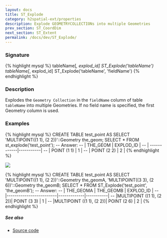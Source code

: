 ```yaml
---
layout: docs
title: ST_Explode
category: h2spatial-ext/properties
description: Explode GEOMETRYCOLLECTIONs into multiple Geometries
prev_section: ST_CoordDim
next_section: ST_Extent
permalink: /docs/dev/ST_Explode/
---
```

 
### Signature

{% highlight mysql %}
tableName[*, explod_id] ST_Explode('tableName')
tableName[*, explod_id] ST_Explode('tableName', 'fieldName')
{% endhighlight %}

### Description
Explodes the `Geometry Collection` in the `fieldName` column of table
`tableName` into multiple Geometries. 
If no field name is specified, the first Geometry column is used. 

### Examples

{% highlight mysql %}
CREATE TABLE test_point AS SELECT
    'MULTIPOINT((1 1), (2 2))'::Geometry the_geom;
SELECT * FROM st_explode('test_point');
-- Answer:
--    |   THE_GEOM  | EXPLOD_ID |
--    | ------------|-----------|
--    | POINT (1 1) |     1     |
--    | POINT (2 2) |     2     |
{% endhighlight %}

<img class="displayed" src="../ST_Explode.png"/>

{% highlight mysql %}
CREATE TABLE test_point AS SELECT
    'MULTIPOINT((1 1), (2 2))'::Geometry the_geomA,
    'MULTIPOINT((3 3), (2 6))'::Geometry the_geomB;
SELECT * FROM ST_Explode('test_point', 'the_geomB');
-- Answer:
--    |        THE_GEOMA    	| THE_GEOMB   | EXPLOD_ID |
--    |-------------------------|-------------|-----------|
--    |MULTIPOINT ((1 1), (2 2))| POINT (3 3) |      1    |
--    |MULTIPOINT ((1 1), (2 2))| POINT (2 6) |      2    |
{% endhighlight %}

##### See also

* <a href="https://github.com/irstv/H2GIS/blob/master/h2spatial-ext/src/main/java/org/h2gis/h2spatialext/function/spatial/properties/ST_Explode.java" target="_blank">Source code</a>
